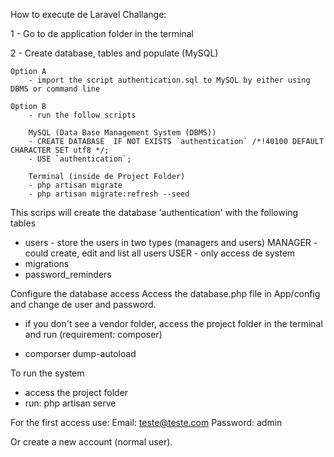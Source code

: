 How to execute de Laravel Challange:

1 - Go to de application folder in the terminal

2 - Create database, tables and populate  (MySQL)

	Option A
		- import the script authentication.sql to MySQL by either using DBMS or command line
		
	Option B 
		- run the follow scripts
		
		MySQL (Data Base Management System (DBMS))		
		- CREATE DATABASE  IF NOT EXISTS `authentication` /*!40100 DEFAULT CHARACTER SET utf8 */;
		- USE `authentication`;
		
		Terminal (inside de Project Folder)
		- php artisan migrate
		- php artisan migrate:refresh --seed
		
This scrips will create the database 'authentication' with the following tables
- users - store the users in two types (managers and users) 
	MANAGER - could create, edit and list all users
	USER    - only access de system
- migrations 
- password_reminders

Configure the database access
Access the database.php file in App/config and change de user and password.

* if you don't see a vendor folder, access the project folder in the terminal and run (requirement: composer)
- comporser dump-autoload

To run the system 
- access the project folder 
- run: php artisan serve

For the first access use:
	Email:    teste@teste.com
	Password: admin
	
Or create a new account (normal user).

	